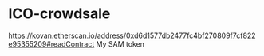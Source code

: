 # ICO-crowdsale

https://kovan.etherscan.io/address/0xd6d1577db2477fc4bf270809f7cf822e95355209#readContract My SAM token
